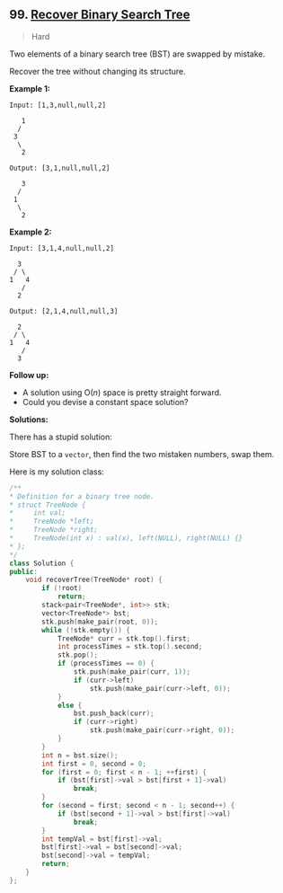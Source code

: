## 99. [Recover Binary Search Tree](https://leetcode.com/problems/recover-binary-search-tree/)

> Hard

Two elements of a binary search tree (BST) are swapped by mistake.

Recover the tree without changing its structure.

**Example 1:**

```
Input: [1,3,null,null,2]

   1
  /
 3
  \
   2

Output: [3,1,null,null,2]

   3
  /
 1
  \
   2
```

**Example 2:**

```
Input: [3,1,4,null,null,2]

  3
 / \
1   4
   /
  2

Output: [2,1,4,null,null,3]

  2
 / \
1   4
   /
  3
```

**Follow up:**

- A solution using O(*n*) space is pretty straight forward.
- Could you devise a constant space solution?



**Solutions:**

There has a stupid solution:

Store BST to a `vector`, then find the two mistaken numbers, swap them.

Here is my solution class:

```c++
/**
* Definition for a binary tree node.
* struct TreeNode {
*     int val;
*     TreeNode *left;
*     TreeNode *right;
*     TreeNode(int x) : val(x), left(NULL), right(NULL) {}
* };
*/
class Solution {
public:
	void recoverTree(TreeNode* root) {
		if (!root)
			return;
		stack<pair<TreeNode*, int>> stk;
		vector<TreeNode*> bst;
		stk.push(make_pair(root, 0));
		while (!stk.empty()) {
			TreeNode* curr = stk.top().first;
			int processTimes = stk.top().second;
			stk.pop();
			if (processTimes == 0) {
				stk.push(make_pair(curr, 1));
				if (curr->left)
					stk.push(make_pair(curr->left, 0));
			}
			else {
				bst.push_back(curr);
				if (curr->right)
					stk.push(make_pair(curr->right, 0));
			}
		}
		int n = bst.size();
		int first = 0, second = 0;
		for (first = 0; first < n - 1; ++first) {
			if (bst[first]->val > bst[first + 1]->val)
				break;
		}
		for (second = first; second < n - 1; second++) {
			if (bst[second + 1]->val > bst[first]->val)
				break;
		}
		int tempVal = bst[first]->val;
		bst[first]->val = bst[second]->val;
		bst[second]->val = tempVal;
		return;
	}
};
```

